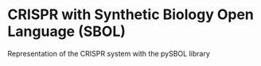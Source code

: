 # CRISPR with Synthetic Biology Open Language (SBOL)

Representation of the CRISPR system with the pySBOL library
